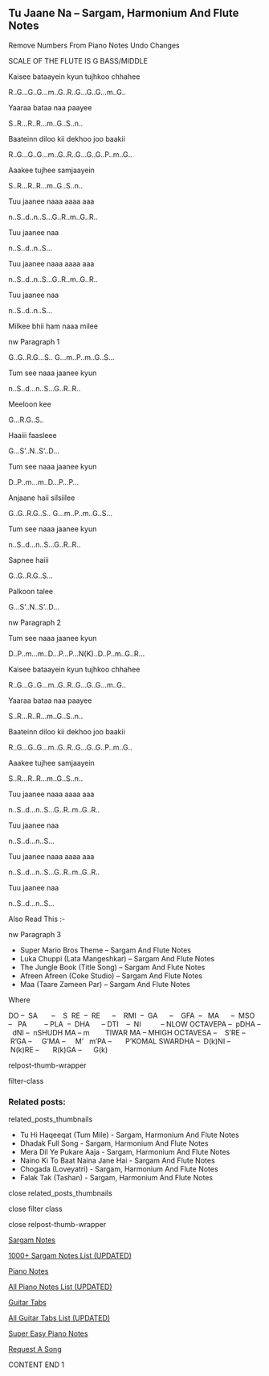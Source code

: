 
## Tu Jaane Na – Sargam, Harmonium And Flute Notes

Remove Numbers From Piano Notes
Undo Changes

SCALE OF THE FLUTE IS G BASS/MIDDLE

Kaisee bataayein kyun tujhkoo chhahee

R..G…G..G…m..G..R..G…G..G…m..G..

Yaaraa bataa naa paayee

S..R…R..R…m..G..S..n..

Baateinn diloo kii dekhoo joo baakii

R..G…G..G…m..G..R..G…G..G..P..m..G..

Aaakee tujhee samjaayein

S..R…R..R…m..G..S..n..

Tuu jaanee naaa aaaa aaa

n..S..d..n..S…G..R..m..G..R..

Tuu jaanee naa

n..S..d..n..S…

Tuu jaanee naaa aaaa aaa

n..S..d..n..S…G..R..m..G..R..

Tuu jaanee naa

n..S..d..n..S…

Milkee bhii ham naaa milee

nw Paragraph 1

G..G..R.G…S.. G…m..P..m..G..S…

Tum see naaa jaanee kyun

n..S..d…n..S…G..R..R..

Meeloon kee

G…R.G..S..

Haaiii faasleee

G…S’..N..S’..D…

Tum see naaa jaanee kyun

D..P..m…m..D…P…P…

Anjaane haii silsiilee

G..G..R.G..S.. G…m..P..m..G..S…

Tum see naaa jaanee kyun

n..S..d…n..S…G..R..R..

Sapnee haiii

G..G..R.G..S…

Palkoon talee

G…S’..N..S’..D…

nw Paragraph 2

Tum see naaa jaanee kyun

D..P..m…m..D…P…P…N(K)..D..P..m..G..R…

Kaisee bataayein kyun tujhkoo chhahee

R..G…G..G…m..G..R..G…G..G…m..G..

Yaaraa bataa naa paayee

S..R…R..R…m..G..S..n..

Baateinn diloo kii dekhoo joo baakii

R..G…G..G…m..G..R..G…G..G..P..m..G..

Aaakee tujhee samjaayein

S..R…R..R…m..G..S..n..

Tuu jaanee naaa aaaa aaa

n..S..d…n..S…G..R..m..G..R..

Tuu jaanee naa

n..S..d…n..S…

Tuu jaanee naaa aaaa aaa

n..S..d…n..S…G..R..m..G..R..

Tuu jaanee naa

n..S..d…n..S…

Also Read This :-

nw Paragraph 3



* Super Mario Bros Theme – Sargam And Flute Notes
* Luka Chuppi (Lata Mangeshkar) – Sargam And Flute Notes
* The Jungle Book (Title Song) – Sargam And Flute Notes
* Afreen Afreen (Coke Studio) – Sargam And Flute Notes
* Maa (Taare Zameen Par) – Sargam And Flute Notes

Where



DO –  SA       –    S  RE  –  RE      –    RMI  –  GA      –    GFA  –   MA      –  MSO  –   PA         – PLA  –  DHA      – DTI    –  NI          – NLOW OCTAVEPA –  pDHA –  dNI –  nSHUDH MA – m        TIWAR MA – MHIGH OCTAVESA –    S’RE –     R’GA –     G’MA –     M’   m’PA –       P’KOMAL SWARDHA –  D(k)NI –       N(k)RE –       R(k)GA –      G(k)



relpost-thumb-wrapper

filter-class

### Related posts:

related_posts_thumbnails

* Tu Hi Haqeeqat (Tum Mile) - Sargam, Harmonium And Flute Notes
* Dhadak Full Song - Sargam, Harmonium And Flute Notes
* Mera Dil Ye Pukare Aaja - Sargam, Harmonium And Flute Notes
* Naino Ki To Baat Naina Jane Hai - Sargam And Flute Notes
* Chogada (Loveyatri) - Sargam, Harmonium And Flute Notes
* Falak Tak (Tashan) - Sargam, Harmonium And Flute Notes

close related_posts_thumbnails

close filter class

close relpost-thumb-wrapper

[Sargam Notes](https://www.notationsworld.com/sargam-notes.html)

[1000+ Sargam Notes List (UPDATED)](https://www.notationsworld.com/all-songs-list-sargam-notes.html)

[Piano Notes](https://www.notationsworld.com/piano-notes.html)

[All Piano Notes List (UPDATED)](https://www.notationsworld.com/all-songs-list-piano-notes.html)

[Guitar Tabs](https://www.notationsworld.com/guitar-tabs.html)

[All Guitar Tabs List (UPDATED)](https://www.notationsworld.com/all-songs-list-guitar-tabs.html)

[Super Easy Piano Notes](https://studywall.in/)

[Request A Song](https://www.notationsworld.com/request-a-song.html)

CONTENT END 1

